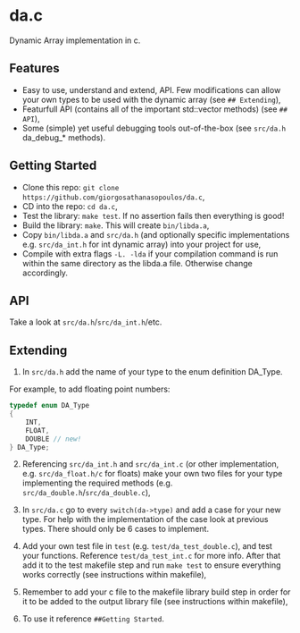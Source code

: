 # da.c
Dynamic Array implementation in c. 

## Features

- Easy to use, understand and extend, API. Few modifications can allow your own types to be used with the dynamic array (see `## Extending`),
- Featurfull API (contains all of the important std::vector methods) (see `## API`),
- Some (simple) yet useful debugging tools out-of-the-box (see `src/da.h` da_debug_* methods).

## Getting Started

- Clone this repo: `git clone https://github.com/giorgosathanasopoulos/da.c`,
- CD into the repo: `cd da.c`,
- Test the library: `make test`. If no assertion fails then everything is good!
- Build the library: `make`. This will create `bin/libda.a`,
- Copy `bin/libda.a` and `src/da.h` (and optionally specific implementations e.g. `src/da_int.h` for int dynamic array) into your project for use,
- Compile with extra flags `-L. -lda` if your compilation command is run within the same directory as the libda.a file. Otherwise change accordingly.

## API

Take a look at `src/da.h`/`src/da_int.h`/etc.

## Extending

1. In `src/da.h` add the name of your type to the enum definition DA_Type.

For example, to add floating point numbers:

```c
typedef enum DA_Type
{
    INT,
    FLOAT, 
    DOUBLE // new!
} DA_Type;
```

2. Referencing `src/da_int.h` and `src/da_int.c` (or other implementation, e.g. `src/da_float.h/c` for floats) make your own two files for your type implementing the required methods (e.g. `src/da_double.h`/`src/da_double.c`),

3. In `src/da.c` go to every `switch(da->type)` and add a case for your new type. For help with the implementation of the case look at previous types. There should only be 6 cases to implement.

3. Add your own test file in `test` (e.g. `test/da_test_double.c`), and test your functions. Reference `test/da_test_int.c` for more info. After that add it to the test makefile step and run `make test` to ensure everything works correctly (see instructions within makefile),

4. Remember to add your c file to the makefile library build step in order for it to be added to the output library file (see instructions within makefile),

5. To use it reference `##Getting Started`.
